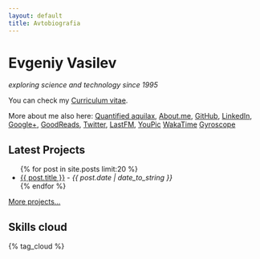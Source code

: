 ```yaml
---
layout: default
title: Avtobiografia
---
```


<div id="card">
  <h1>Evgeniy Vasilev</h1>
  <em>exploring science and technology since 1995</em>
</div>

You can check my [Curriculum vitae](/cv.html).

More about me also here:
 [Quantified aquilax](https://quantified.avtobiografia.com/),
 [About.me](http://about.me/aquilax),
 [GitHub](https://github.com/aquilax),
 [LinkedIn](http://linkedin.com/in/aquilax),
 [Google+](https://plus.google.com/+EvgeniyVasilev),
 [GoodReads](http://www.goodreads.com/user/show/2821810-evgeniy-vasilev),
 [Twitter](http://twitter.com/aquilax),
 [LastFM](http://www.last.fm/user/aquilax),
 [YouPic](https://youpic.com/photographer/aquilax)
 [WakaTime](https://wakatime.com/@aquilax)
 [Gyroscope](https://gyrosco.pe/aquilax/)

<div id="projects">
  <h2>Latest Projects</h2>
  <ul>
    {% for post in site.posts limit:20 %}
      <li><a href="{{ post.url }}">{{ post.title }}</a> - <em>{{ post.date | date_to_string }}</em></li>
    {% endfor %}
  </ul>
  <p class="ar"><a href="/projects.html">More projects…</a></p>
</div>

<div class='cloud'>
  <h2>Skills cloud</h2>
	{% tag_cloud %}
</div>
